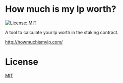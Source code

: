 # How much is my lp worth?

[![License: MIT](https://img.shields.io/badge/License-MIT-yellow.svg)](https://opensource.org/licenses/MIT)

A tool to calculate your lp worth in the staking contract.

http://howmuchismylp.com/

# License

[MIT](https://github.com/npty/lp-inspector/blob/master/LICENSE)
